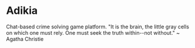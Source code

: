 # Adikia
Chat-based crime solving game platform.
"It is the brain, the little gray cells on which one must rely. One must seek the truth within--not without." ~ Agatha Christie
